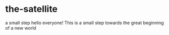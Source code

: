 # the-satellite
a small step
hello everyone! 
This is a small step towards the great beginning of a new world
